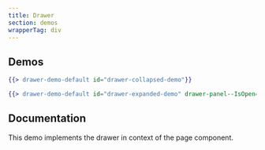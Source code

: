```yaml
---
title: Drawer
section: demos
wrapperTag: div
---
```


## Demos
```hbs title=Collapsed isFullscreen
{{> drawer-demo-default id="drawer-collapsed-demo"}}
```

```hbs title=Expanded isFullscreen
{{> drawer-demo-default id="drawer-expanded-demo" drawer-panel--IsOpen="true"}}
```

## Documentation

This demo implements the drawer in context of the page component.
